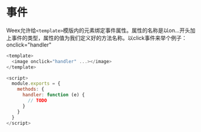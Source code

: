 # 事件

Weex允许给`<template>`模版内的元素绑定事件属性。属性的名称是以on...开头加上事件的类型，属性的值为我们定义好的方法名称。以click事件来举个例子：onclick="handler"

```js
<template>
  <image onclick="handler" ...></image>
</template>

<script>
  module.exports = {
    methods: {
      handler: function (e) {
        // TODO
      }
    }
  }
</script>
```

